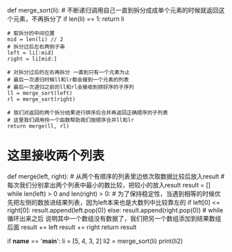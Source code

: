 def merge_sort(li):
    # 不断递归调用自己一直到拆分成成单个元素的时候就返回这个元素，不再拆分了
    if len(li) == 1:
        return li

    # 取拆分的中间位置
    mid = len(li) // 2
    # 拆分过后左右两侧子串
    left = li[:mid]
    right = li[mid:]

    # 对拆分过后的左右再拆分 一直到只有一个元素为止
    # 最后一次递归时候ll和lr都会接到一个元素的列表
    # 最后一次递归之前的ll和rl会接收到排好序的子序列
    ll = merge_sort(left)
    rl = merge_sort(right)

    # 我们对返回的两个拆分结果进行排序后合并再返回正确顺序的子列表
    # 这里我们调用拎一个函数帮助我们按顺序合并ll和lr
    return merge(ll, rl)


# 这里接收两个列表
def merge(left, right):
    # 从两个有顺序的列表里边依次取数据比较后放入result
    # 每次我们分别拿出两个列表中最小的数比较，把较小的放入result
    result = []
    while len(left) > 0 and len(right) > 0:
        # 为了保持稳定性，当遇到相等的时候优先把左侧的数放进结果列表，因为left本来也是大数列中比较靠左的
        if left[0] <= right[0]:
            result.append(left.pop(0))
        else:
            result.append(right.pop(0))
    # while循环出来之后 说明其中一个数组没有数据了，我们把另一个数组添加到结果数组后面
    result += left
    result += right
    return result


if __name__ == '__main__':
    li = [5, 4, 3, 2]
    li2 = merge_sort(li)
    print(li2)